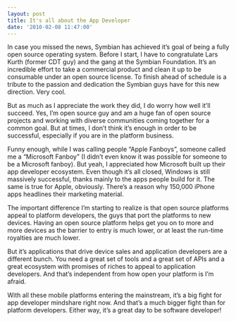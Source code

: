 ```yaml
---
layout: post
title: It's all about the App Developer
date: '2010-02-08 11:47:00'
---
```



In case you missed the news, Symbian has achieved it’s goal of being a fully open source operating system. Before I start, I have to congratulate Lars Kurth (former CDT guy) and the gang at the Symbian Foundation. It’s an incredible effort to take a commercial product and clean it up to be consumable under an open source license. To finish ahead of schedule is a tribute to the passion and dedication the Symbian guys have for this new direction. Very cool.

But as much as I appreciate the work they did, I do worry how well it’ll succeed. Yes, I’m open source guy and am a huge fan of open source projects and working with diverse communities coming together for a common goal. But at times, I don’t think it’s enough in order to be successful, especially if you are in the platform business.

Funny enough, while I was calling people “Apple Fanboys”, someone called me a “Microsoft Fanboy” (I didn’t even know it was possible for someone to be a Microsoft fanboy). But yeah, I appreciated how Microsoft built up their app developer ecosystem. Even though it’s all closed, Windows is still massively successful, thanks mainly to the apps people build for it. The same is true for Apple, obviously. There’s a reason why 150,000 iPhone apps headlines their marketing material.

The important difference I’m starting to realize is that open source platforms appeal to platform developers, the guys that port the platforms to new devices. Having an open source platform helps get you on to more and more devices as the barrier to entry is much lower, or at least the run-time royalties are much lower.

But it’s applications that drive device sales and application developers are a different bunch. You need a great set of tools and a great set of APIs and a great ecosystem with promises of riches to appeal to application developers. And that’s independent from how open your platform is I’m afraid.

With all these mobile platforms entering the mainstream, it’s a big fight for app developer mindshare right now. And that’s a much bigger fight than for platform developers. Either way, it’s a great day to be software developer!


